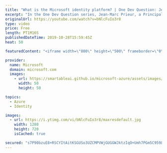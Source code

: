 ```yaml
---
title: "What is the Microsoft identity platform? | One Dev Question: Jean-Marc Prieur"
excerpt: "In the One Dev Question series, Jean-Marc Prieur, a Principal Program Manager Program Manager working on the Microsoft identity platform, explains what makes up the Microsoft identity platform.   Get more information at: https://docs.microsoft.com/azure/active-directory/develop/ Create your free Azure"
originalUrl: https://youtube.com/watch?v=bNlcFuIo3r8
type: video
price: Free
length: PT1M16S
publishedDateTime: 2019-10-28T15:59:45Z
heat: 50

featuredContent: "<iframe width=\"800\" height=\"500\" frameborder=\"0\" src=\"https://www.youtube.com/embed/bNlcFuIo3r8\" allow=\"accelerometer; autoplay; encrypted-media; gyroscope; picture-in-picture\" allowfullscreen></iframe>"

provider:
  name: Microsoft
  domain: microsoft.com
  images:
    - url: https://smartableai.github.io/microsoft-azure/assets/images/organizations/microsoft.com-50x50.jpg
      width: 50
      height: 50

topics:
  - Azure
  - Identity

images:
  - url: https://i.ytimg.com/vi/bNlcFuIo3r8/maxresdefault.jpg
    width: 1280
    height: 720
    isCached: true

secured: "s7P90bzuE8+RSCYItAitKSGUSo3UZCMPVWjGUGGWJktzIqO+Umh7PGm5C959LGb8gsBQBAPPQT0O0bZu8PBErzj6Xn58J0DmxGb9Hi1IYosmqoXGwgaTZnz6GerFTnx/C5YPKpXUCsntJVzGe+yUrF5z74WNwpJOD2U2txoUbE7iCQe25EM3u9lmgJPfkyOAxa6Vu5L6unDFQC1KBufqN5uXkmmJVtB6lTNrKdSuPrvWrgCLCJnIycSOfDk6g7DN5hiSDehn6qqspL7/an4ZJ2IC5B0EGlbryKI5TRA3SWv0ydOwCZbrCMXdbTj7suJ3pPaX373s7jIGgwjBpiz2kmFhGFlzwDAlmx7F2tTg+5WlFCmgMyLKVa6AnPbPcNu5HPmzk4CagNLHqSafmyrfhpXf0ewEIFZcyWxhloQIY6Q=;xMiyiUTlWyHzsDyef+R7FQ=="
---
```


